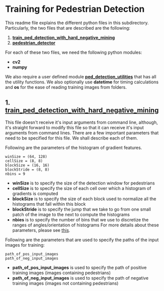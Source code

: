 # Training for Pedestrian Detection
This readme file explains the different python files in this subdirectory. Particularly, the two files that are described are the following:
1. [**train_ped_detection_with_hard_negative_mining** ](/Zeeshan_Nadir/training/train_ped_detection_with_hard_negative_mining.py)
2. [**pedestrian_detector** ](/Zeeshan_Nadir/training/pedestrian_detector.py)

For each of these two files, we need the following python modules:
- **cv2** 
- **numpy**

We also require a user defined module [**ped_detection_utilities**](/Zeeshan_Nadir/training/ped_detection_utilities.py) that has all the utility functions. We also optionally use **datetime** for timing calculations and **os** for the ease of reading training images from folders.

## 1. [**train_ped_detection_with_hard_negative_mining**](/Zeeshan_Nadir/training/train_ped_detection_with_hard_negative_mining.py)
This file doesn't receive it's input arguments from command line, although, it's straight forward to modify this file so that it can receive it's input arguments from command lines. There are a few important parameters that need to be specified for this file. We shall describe each of them.

Following are the parameters of the histogram of gradient features. 
```
winSize = (64, 128)
cellSize = (8, 8) 
blockSize = (16, 16)
blockStride = (8, 8)
nbins = 9
```

- **winSize** is to specify the size of the detection window for pedestrians
- **cellSize** is to specify the size of each cell over which a histogram of gradients is computed
- **blockSize** is to specify the size of each block used to normalize all the histograms that fall within this block
- **blockStride** is to specify the jump that we take to go from one small patch of the image to the next to compute the histograms
- **nbies** is to specify the number of bins that we use to discretize the ranges of angles/orientation of histograms
For more details about these parameters, please see [this](http://docs.opencv.org/2.4/modules/gpu/doc/object_detection.html).

Following are the parameters that are used to specify the paths of the input images for training:
```
path_of_pos_input_images 
path_of_neg_input_images
``` 

- **path_of_pos_input_images** is used to specify the path of positive training images (images containing pedestrians)
- **path_of_neg_input_images** is used to specify the path of negative training images (images not containing pedestrians)



